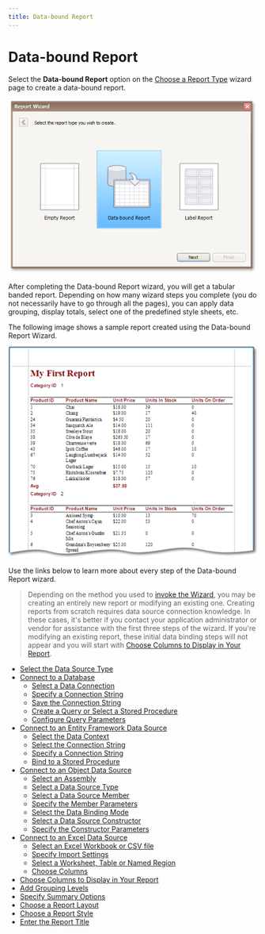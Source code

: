 ```yaml
---
title: Data-bound Report
---
```

# Data-bound Report
Select the **Data-bound Report** option on the [Choose a Report Type](../../../../../interface-elements-for-desktop/articles/report-designer/report-designer-for-winforms/report-wizard/choose-a-report-type.md) wizard page to create a data-bound report.

![RD_ReportWizard_Standard_0](../../../../images/Img8299.png)

After completing the Data-bound Report wizard, you will get a tabular banded report. Depending on how many wizard steps you complete (you do not necessarily have to go through all the pages), you can apply data grouping, display totals, select one of the predefined style sheets, etc.

The following image shows a sample report created using the Data-bound Report Wizard.

![RD_StandardReport](../../../../images/Img9137.png)

Use the links below to learn more about every step of the Data-bound Report wizard.

> Depending on the method you used to [invoke the Wizard](../../../../../interface-elements-for-desktop/articles/report-designer/report-designer-for-winforms/report-wizard.md), you may be creating an entirely new report or modifying an existing one. Creating reports from scratch requires data source connection knowledge. In these cases, it's better if you contact your application administrator or vendor for assistance with the first three steps of the wizard. If you're modifying an existing report, these initial data binding steps will not appear and you will start with [Choose Columns to Display in Your Report](../../../../../interface-elements-for-desktop/articles/report-designer/report-designer-for-winforms/report-wizard/data-bound-report/choose-columns-to-display-in-your-report.md).

* [Select the Data Source Type](../../../../../interface-elements-for-desktop/articles/report-designer/report-designer-for-winforms/report-wizard/data-bound-report/select-the-data-source-type.md)
* [Connect to a Database](../../../../../interface-elements-for-desktop/articles/report-designer/report-designer-for-winforms/report-wizard/data-bound-report/connect-to-a-database.md)
	* [Select a Data Connection](../../../../../interface-elements-for-desktop/articles/report-designer/report-designer-for-winforms/report-wizard/data-bound-report/connect-to-a-database/select-a-data-connection.md)
	* [Specify a Connection String](../../../../../interface-elements-for-desktop/articles/report-designer/report-designer-for-winforms/report-wizard/data-bound-report/connect-to-a-database/specify-a-connection-string.md)
	* [Save the Connection String](../../../../../interface-elements-for-desktop/articles/report-designer/report-designer-for-winforms/report-wizard/data-bound-report/connect-to-a-database/save-the-connection-string.md)
	* [Create a Query or Select a Stored Procedure](../../../../../interface-elements-for-desktop/articles/report-designer/report-designer-for-winforms/report-wizard/data-bound-report/connect-to-a-database/create-a-query-or-select-a-stored-procedure.md)
	* [Configure Query Parameters](../../../../../interface-elements-for-desktop/articles/report-designer/report-designer-for-winforms/report-wizard/data-bound-report/connect-to-a-database/configure-query-parameters.md)
* [Connect to an Entity Framework Data Source](../../../../../interface-elements-for-desktop/articles/report-designer/report-designer-for-winforms/report-wizard/data-bound-report/connect-to-an-entity-framework-data-source.md)
	* [Select the Data Context](../../../../../interface-elements-for-desktop/articles/report-designer/report-designer-for-winforms/report-wizard/data-bound-report/connect-to-an-entity-framework-data-source/select-the-data-context.md)
	* [Select the Connection String](../../../../../interface-elements-for-desktop/articles/report-designer/report-designer-for-winforms/report-wizard/data-bound-report/connect-to-an-entity-framework-data-source/select-the-connection-string.md)
	* [Specify a Connection String](../../../../../interface-elements-for-desktop/articles/report-designer/report-designer-for-winforms/report-wizard/data-bound-report/connect-to-an-entity-framework-data-source/specify-a-connection-string.md)
	* [Bind to a Stored Procedure](../../../../../interface-elements-for-desktop/articles/report-designer/report-designer-for-winforms/report-wizard/data-bound-report/connect-to-an-entity-framework-data-source/bind-to-a-stored-procedure.md)
* [Connect to an Object Data Source](../../../../../interface-elements-for-desktop/articles/report-designer/report-designer-for-winforms/report-wizard/data-bound-report/connect-to-an-object-data-source.md)
	* [Select an Assembly](../../../../../interface-elements-for-desktop/articles/report-designer/report-designer-for-winforms/report-wizard/data-bound-report/connect-to-an-object-data-source/select-an-assembly.md)
	* [Select a Data Source Type](../../../../../interface-elements-for-desktop/articles/report-designer/report-designer-for-winforms/report-wizard/data-bound-report/connect-to-an-object-data-source/select-a-data-source-type.md)
	* [Select a Data Source Member](../../../../../interface-elements-for-desktop/articles/report-designer/report-designer-for-winforms/report-wizard/data-bound-report/connect-to-an-object-data-source/select-a-data-source-member.md)
	* [Specify the Member Parameters](../../../../../interface-elements-for-desktop/articles/report-designer/report-designer-for-winforms/report-wizard/data-bound-report/connect-to-an-object-data-source/specify-the-member-parameters.md)
	* [Select the Data Binding Mode](../../../../../interface-elements-for-desktop/articles/report-designer/report-designer-for-winforms/report-wizard/data-bound-report/connect-to-an-object-data-source/select-the-data-binding-mode.md)
	* [Select a Data Source Constructor](../../../../../interface-elements-for-desktop/articles/report-designer/report-designer-for-winforms/report-wizard/data-bound-report/connect-to-an-object-data-source/select-a-data-source-constructor.md)
	* [Specify the Constructor Parameters](../../../../../interface-elements-for-desktop/articles/report-designer/report-designer-for-winforms/report-wizard/data-bound-report/connect-to-an-object-data-source/specify-the-constructor-parameters.md)
* [Connect to an Excel Data Source](../../../../../interface-elements-for-desktop/articles/report-designer/report-designer-for-winforms/report-wizard/data-bound-report/connect-to-an-excel-data-source.md)
	* [Select an Excel Workbook or CSV file](../../../../../interface-elements-for-desktop/articles/report-designer/report-designer-for-winforms/report-wizard/data-bound-report/connect-to-an-excel-data-source/select-an-excel-workbook-or-csv-file.md)
	* [Specify Import Settings](../../../../../interface-elements-for-desktop/articles/report-designer/report-designer-for-winforms/report-wizard/data-bound-report/connect-to-an-excel-data-source/specify-import-settings.md)
	* [Select a Worksheet, Table or Named Region](../../../../../interface-elements-for-desktop/articles/report-designer/report-designer-for-winforms/report-wizard/data-bound-report/connect-to-an-excel-data-source/select-a-worksheet-table-or-named-region.md)
	* [Choose Columns](../../../../../interface-elements-for-desktop/articles/report-designer/report-designer-for-winforms/report-wizard/data-bound-report/connect-to-an-excel-data-source/choose-columns.md)
* [Choose Columns to Display in Your Report](../../../../../interface-elements-for-desktop/articles/report-designer/report-designer-for-winforms/report-wizard/data-bound-report/choose-columns-to-display-in-your-report.md)
* [Add Grouping Levels](../../../../../interface-elements-for-desktop/articles/report-designer/report-designer-for-winforms/report-wizard/data-bound-report/add-grouping-levels.md)
* [Specify Summary Options](../../../../../interface-elements-for-desktop/articles/report-designer/report-designer-for-winforms/report-wizard/data-bound-report/specify-summary-options.md)
* [Choose a Report Layout](../../../../../interface-elements-for-desktop/articles/report-designer/report-designer-for-winforms/report-wizard/data-bound-report/choose-a-report-layout.md)
* [Choose a Report Style](../../../../../interface-elements-for-desktop/articles/report-designer/report-designer-for-winforms/report-wizard/data-bound-report/choose-a-report-style.md)
* [Enter the Report Title](../../../../../interface-elements-for-desktop/articles/report-designer/report-designer-for-winforms/report-wizard/data-bound-report/enter-the-report-title.md)